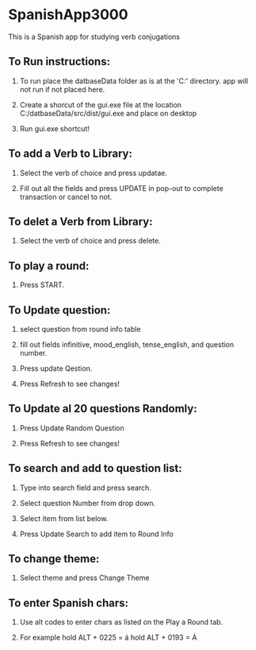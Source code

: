 # SpanishApp3000
This is a Spanish app for studying verb conjugations 

## To Run instructions:
1. To run place the datbaseData folder as is at the 'C:' directory.
app will not run if not placed here. 

2. Create a shorcut of the gui.exe
file at the location C:/datbaseData/src/dist/gui.exe and place on desktop

3. Run gui.exe shortcut!

## To add a Verb to Library:
1. Select the verb of choice and press updatae.

2. Fill out all the fields and press UPDATE in pop-out
to complete transaction or cancel to not.

## To delet a Verb from Library:
1. Select the verb of choice and press delete.

## To play a round:
1. Press START.

## To Update question:
1. select question from round info table

2. fill out fields infinitive, mood_english, tense_english, and question number.

3. Press update Qestion.

4. Press Refresh to see changes!

## To Update al 20 questions Randomly:
1. Press Update Random Question

2. Press Refresh to see changes!

## To search and add to question list:
1. Type into search field and press search.

2. Select question Number from drop down.

3. Select item from list below.

4. Press Update Search to add item to Round Info

## To change theme:
1. Select theme and press Change Theme

## To enter Spanish chars:
1. Use alt codes to enter chars as listed on the Play a Round tab.

2. For example
hold ALT + 0225 = á
hold ALT + 0193 = Á
    




